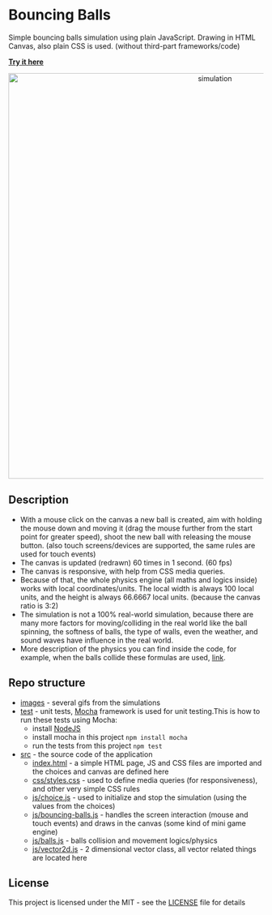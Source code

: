 # Bouncing Balls

Simple bouncing balls simulation using plain JavaScript.
Drawing in HTML Canvas, also plain CSS is used. (without third-part frameworks/code)

**[Try it here](https://mtrajk.github.io/bouncing-balls/)**

<p align="center">
    <img src="https://raw.githubusercontent.com/MTrajK/bouncing-balls/master/images/smaller_screen.gif" width="800px" title="simulation">
</p>


## Description

- With a mouse click on the canvas a new ball is created, aim with holding the mouse down and moving it (drag the mouse further from the start point for greater speed), shoot the new ball with releasing the mouse button. (also touch screens/devices are supported, the same rules are used for touch events)
- The canvas is updated (redrawn) 60 times in 1 second. (60 fps)
- The canvas is responsive, with help from CSS media queries.
- Because of that, the whole physics engine (all maths and logics inside) works with local coordinates/units. The local width is always 100 local units, and the height is always 66.6667 local units. (because the canvas ratio is 3:2)
- The simulation is not a 100% real-world simulation, because there are many more factors for moving/colliding in the real world like the ball spinning, the softness of balls, the type of walls, even the weather, and sound waves have influence in the real world.
- More description of the physics you can find inside the code, for example, when the balls collide these formulas are used, [link](https://en.wikipedia.org/wiki/Elastic_collision).


## Repo structure

- [images](images) - several gifs from the simulations
- [test](test) - unit tests, [Mocha](https://mochajs.org/) framework is used for unit testing.This is how to run these tests using Mocha:
    * install [NodeJS](https://nodejs.org/)
    * install mocha in this project ``npm install mocha``
    * run the tests from this project ``npm test``
- [src](src) - the source code of the application
    * [index.html](https://github.com/MTrajK/bouncing-balls/tree/master/src/index.html) - a simple HTML page, JS and CSS files are imported and the choices and canvas are defined here
    * [css/styles.css](https://github.com/MTrajK/bouncing-balls/tree/master/src/css/styles.css) - used to define media queries (for responsiveness), and other very simple CSS rules
    * [js/choice.js](https://github.com/MTrajK/bouncing-balls/tree/master/src/js/choice.js) - used to initialize and stop the simulation (using the values from the choices)
    * [js/bouncing-balls.js](https://github.com/MTrajK/bouncing-balls/tree/master/src/js/bouncing-balls.js) - handles the screen interaction (mouse and touch events) and draws in the canvas (some kind of mini game engine)
    * [js/balls.js](https://github.com/MTrajK/bouncing-balls/tree/master/src/js/balls.js) - balls collision and movement logics/physics
    * [js/vector2d.js](https://github.com/MTrajK/bouncing-balls/tree/master/src/js/vector2d.js) - 2 dimensional vector class, all vector related things are located here


## License

This project is licensed under the MIT - see the [LICENSE](LICENSE) file for details